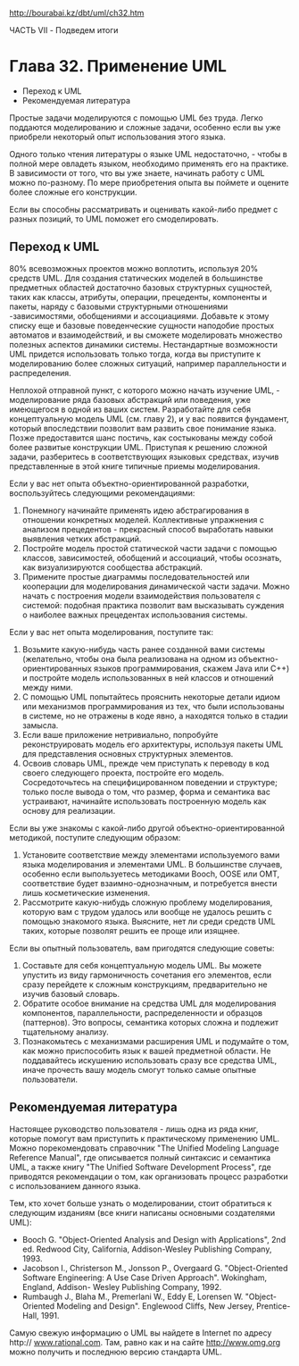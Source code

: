 http://bourabai.kz/dbt/uml/ch32.htm

ЧАСТЬ VII - Подведем итоги
# Глава 32. Применение UML
* Переход к UML
* Рекомендуемая литература

Простые задачи моделируются с помощью UML без труда. Легко поддаются моделированию и сложные задачи, особенно если вы уже приобрели некоторый опыт использования этого языка.

Одного только чтения литературы о языке UML недостаточно, - чтобы в полной мере овладеть языком, необходимо применять его на практике. В зависимости от того, что вы уже знаете, начинать работу с UML можно по-разному. По мере приобретения опыта вы поймете и оцените более сложные его конструкции.

Если вы способны рассматривать и оценивать какой-либо предмет с разных позиций, то UML поможет его смоделировать.

## Переход к UML
80% всевозможных проектов можно воплотить, используя 20% средств UML. Для создания статических моделей в большинстве предметных областей достаточно базовых структурных сущностей, таких как классы, атрибуты, операции, прецеденты, компоненты и пакеты, наряду с базовыми структурными отношениями -зависимостями, обобщениями и ассоциациями. Добавьте к этому списку еще и базовые поведенческие сущности наподобие простых автоматов и взаимодействий, и вы сможете моделировать множество полезных аспектов динамики системы. Нестандартные возможности UML придется использовать только тогда, когда вы приступите к моделированию более сложных ситуаций, например параллельности и распределения.

Неплохой отправной пункт, с которого можно начать изучение UML, - моделирование ряда базовых абстракций или поведения, уже имеющегося в одной из ваших систем. Разработайте для себя концептуальную модель UML (см. главу 2), и у вас появится фундамент, который впоследствии позволит вам развить свое понимание языка. Позже предоставится шанс постичь, как состыкованы между собой более развитые конструкции UML. Приступая к решению сложной задачи, разберитесь в соответствующих языковых средствах, изучив представленные в этой книге типичные приемы моделирования.

Если у вас нет опыта объектно-ориентированной разработки, воспользуйтесь следующими рекомендациями:

1. Понемногу начинайте применять идею абстрагирования в отношении конкретных моделей. Коллективные упражнения с анализом прецедентов - прекрасный способ выработать навыки выявления четких абстракций.
2. Постройте модель простой статической части задачи с помощью классов, зависимостей, обобщений и ассоциаций, чтобы осознать, как визуализируются сообщества абстракций.
3. Примените простые диаграммы последовательностей или кооперации для моделирования динамической части задачи. Можно начать с построения модели взаимодействия пользователя с системой: подобная практика позволит вам высказывать суждения о наиболее важных прецедентах использования системы.

Если у вас нет опыта моделирования, поступите так:

1. Возьмите какую-нибудь часть ранее созданной вами системы (желательно, чтобы она была реализована на одном из объектно-ориентированных языков программирования, скажем Java или C++) и постройте модель использованных в ней классов и отношений между ними.
2. С помощью UML попытайтесь прояснить некоторые детали идиом или механизмов программирования из тех, что были использованы в системе, но не отражены в коде явно, а находятся только в стадии замысла.
3. Если ваше приложение нетривиально, попробуйте реконструировать модель его архитектуры, используя пакеты UML для представления основных структурных элементов.
4. Освоив словарь UML, прежде чем приступать к переводу в код своего следующего проекта, постройте его модель. Сосредоточьтесь на специфицированном поведении и структуре; только после вывода о том, что размер, форма и семантика вас устраивают, начинайте использовать построенную модель как основу для реализации.

Если вы уже знакомы с какой-либо другой объектно-ориентированной методикой, поступите следующим образом:

1. Установите соответствие между элементами используемого вами языка моделирования и элементами UML. В большинстве случаев, особенно если выпользуетесь методиками Booch, OOSE или ОМТ, соответствие будет взаимно-однозначным, и потребуется внести лишь косметические изменения.
2. Рассмотрите какую-нибудь сложную проблему моделирования, которую вам с трудом удалось или вообще не удалось решить с помощью знакомого языка. Выясните, нет ли среди средств UML таких, которые позволят решить ее проще или изящнее.

Если вы опытный пользователь, вам пригодятся следующие советы:

1. Составьте для себя концептуальную модель UML. Вы можете упустить из виду гармоничность сочетания его элементов, если сразу перейдете к сложным конструкциям, предварительно не изучив базовый словарь.
2. Обратите особое внимание на средства UML для моделирования компонентов, параллельности, распределенности и образцов (паттернов). Это вопросы, семантика которых сложна и подлежит тщательному анализу.
3. Познакомьтесь с механизмами расширения UML и подумайте о том, как можно приспособить язык к вашей предметной области. Не поддавайтесь искушению использовать сразу все средства UML, иначе прочесть вашу модель смогут только самые опытные пользователи.

## Рекомендуемая литература
Настоящее руководство пользователя - лишь одна из ряда книг, которые помогут вам приступить к практическому применению UML. Можно порекомендовать справочник "The Unified Modeling Language Reference Manual", где описывается полный синтаксис и семантика UML, а также книгу "The Unified Software Development Process", где приводятся рекомендации о том, как организовать процесс разработки с использованием данного языка.

Тем, кто хочет больше узнать о моделировании, стоит обратиться к следующим изданиям (все книги написаны основными создателями UML):

* Booch G. "Object-Oriented Analysis and Design with Applications", 2nd ed. Redwood City, California, Addison-Wesley Publishing Company, 1993.
* Jacobson I., Christerson M., Jonsson P., Overgaard G. "Object-Oriented Software Engineering: A Use Case Driven Approach". Wokingham, England, Addison- Wesley Publishing Company, 1992.
* Rumbaugh J., Blaha M., Premerlani W., Eddy E, Lorensen W. "Object-Oriented Modeling and Design". Englewood Cliffs, New Jersey, Prentice-Hall, 1991.

Самую свежую информацию о UML вы найдете в Internet по адресу http:// www.rational.com. Там, равно как и на сайте http://www.omg.org можно получить и последнюю версию стандарта UML.



